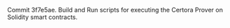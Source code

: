 Commit 3f7e5ae.                    Build and Run scripts for executing the Certora Prover on Solidity smart contracts.